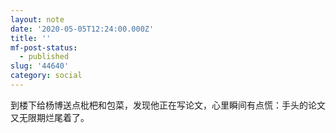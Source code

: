 ```yaml
---
layout: note
date: '2020-05-05T12:24:00.000Z'
title: ''
mf-post-status:
  - published
slug: '44640'
category: social
---
```

到楼下给杨博送点枇杷和包菜，发现他正在写论文，心里瞬间有点慌：手头的论文又无限期烂尾着了。
